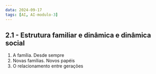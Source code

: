 ```yaml
---
data: 2024-09-17
tags: [AI, AI-modulo-3]
---
```


## 2.1 - Estrutura familiar e dinâmica e dinâmica social
1. A família. Desde sempre
2. Novas famílias. Novos papéis
3. O relacionamento entre gerações